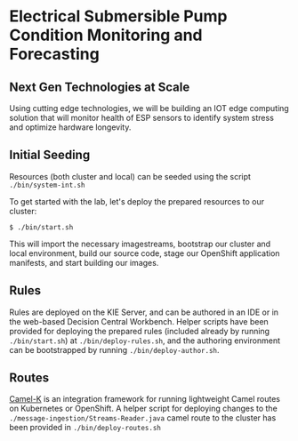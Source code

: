 # Electrical Submersible Pump Condition Monitoring and Forecasting
## Next Gen Technologies at Scale

Using cutting edge technologies, we will be building an IOT edge computing solution that will monitor health of ESP sensors
to identify system stress and optimize hardware longevity.

## Initial Seeding

Resources (both cluster and local) can be seeded using the script `./bin/system-int.sh`

To get started with the lab, let's deploy the prepared resources to our cluster:

```
$ ./bin/start.sh
```

This will import the necessary imagestreams, bootstrap our cluster and local environment, build our source code, stage 
our OpenShift application manifests, and start building our images.

## Rules

Rules are deployed on the KIE Server, and can be authored in an IDE or in the web-based Decision Central Workbench.
Helper scripts have been provided for deploying the prepared rules (included already by running `./bin/start.sh`) at 
`./bin/deploy-rules.sh`, and the authoring environment can be bootstrapped by running `./bin/deploy-author.sh`.

## Routes

[Camel-K](https://github.com/apache/camel-k) is an integration framework for running lightweight Camel routes on Kubernetes
or OpenShift. A helper script for deploying changes to the `./message-ingestion/Streams-Reader.java` camel route to the
cluster has been provided in `./bin/deploy-routes.sh`
